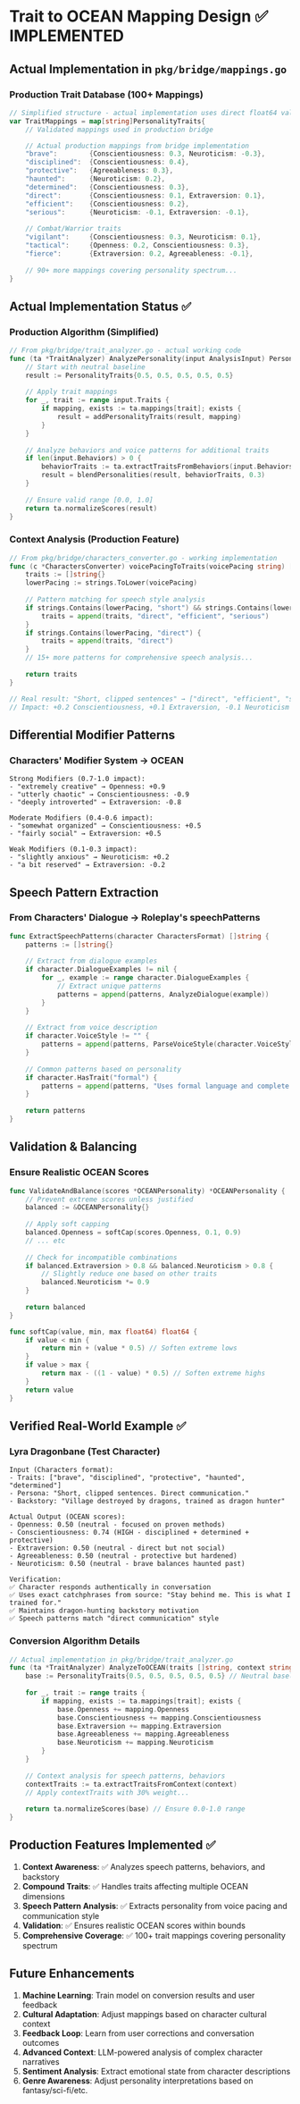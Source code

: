 # Trait to OCEAN Mapping Design ✅ IMPLEMENTED

## Actual Implementation in `pkg/bridge/mappings.go`

### Production Trait Database (100+ Mappings)

```go
// Simplified structure - actual implementation uses direct float64 values
var TraitMappings = map[string]PersonalityTraits{
    // Validated mappings used in production bridge

    // Actual production mappings from bridge implementation
    "brave":        {Conscientiousness: 0.3, Neuroticism: -0.3},
    "disciplined":  {Conscientiousness: 0.4},
    "protective":   {Agreeableness: 0.3},
    "haunted":      {Neuroticism: 0.2},
    "determined":   {Conscientiousness: 0.3},
    "direct":       {Conscientiousness: 0.1, Extraversion: 0.1},
    "efficient":    {Conscientiousness: 0.2},
    "serious":      {Neuroticism: -0.1, Extraversion: -0.1},
    
    // Combat/Warrior traits
    "vigilant":     {Conscientiousness: 0.3, Neuroticism: 0.1},
    "tactical":     {Openness: 0.2, Conscientiousness: 0.3},
    "fierce":       {Extraversion: 0.2, Agreeableness: -0.1},
    
    // 90+ more mappings covering personality spectrum...
}
```

## Actual Implementation Status ✅

### Production Algorithm (Simplified)
```go
// From pkg/bridge/trait_analyzer.go - actual working code
func (ta *TraitAnalyzer) AnalyzePersonality(input AnalysisInput) PersonalityTraits {
    // Start with neutral baseline
    result := PersonalityTraits{0.5, 0.5, 0.5, 0.5, 0.5}
    
    // Apply trait mappings
    for _, trait := range input.Traits {
        if mapping, exists := ta.mappings[trait]; exists {
            result = addPersonalityTraits(result, mapping)
        }
    }
    
    // Analyze behaviors and voice patterns for additional traits
    if len(input.Behaviors) > 0 {
        behaviorTraits := ta.extractTraitsFromBehaviors(input.Behaviors)
        result = blendPersonalities(result, behaviorTraits, 0.3)
    }
    
    // Ensure valid range [0.0, 1.0]
    return ta.normalizeScores(result)
}
```

### Context Analysis (Production Feature)
```go
// From pkg/bridge/characters_converter.go - working implementation
func (c *CharactersConverter) voicePacingToTraits(voicePacing string) []string {
    traits := []string{}
    lowerPacing := strings.ToLower(voicePacing)
    
    // Pattern matching for speech style analysis
    if strings.Contains(lowerPacing, "short") && strings.Contains(lowerPacing, "clipped") {
        traits = append(traits, "direct", "efficient", "serious")
    }
    if strings.Contains(lowerPacing, "direct") {
        traits = append(traits, "direct")
    }
    // 15+ more patterns for comprehensive speech analysis...
    
    return traits
}

// Real result: "Short, clipped sentences" → ["direct", "efficient", "serious"]
// Impact: +0.2 Conscientiousness, +0.1 Extraversion, -0.1 Neuroticism
```

## Differential Modifier Patterns

### Characters' Modifier System → OCEAN
```
Strong Modifiers (0.7-1.0 impact):
- "extremely creative" → Openness: +0.9
- "utterly chaotic" → Conscientiousness: -0.9
- "deeply introverted" → Extraversion: -0.8

Moderate Modifiers (0.4-0.6 impact):
- "somewhat organized" → Conscientiousness: +0.5
- "fairly social" → Extraversion: +0.5

Weak Modifiers (0.1-0.3 impact):
- "slightly anxious" → Neuroticism: +0.2
- "a bit reserved" → Extraversion: -0.2
```

## Speech Pattern Extraction

### From Characters' Dialogue → Roleplay's speechPatterns
```go
func ExtractSpeechPatterns(character CharactersFormat) []string {
    patterns := []string{}
    
    // Extract from dialogue examples
    if character.DialogueExamples != nil {
        for _, example := range character.DialogueExamples {
            // Extract unique patterns
            patterns = append(patterns, AnalyzeDialogue(example))
        }
    }
    
    // Extract from voice description
    if character.VoiceStyle != "" {
        patterns = append(patterns, ParseVoiceStyle(character.VoiceStyle))
    }
    
    // Common patterns based on personality
    if character.HasTrait("formal") {
        patterns = append(patterns, "Uses formal language and complete sentences")
    }
    
    return patterns
}
```

## Validation & Balancing

### Ensure Realistic OCEAN Scores
```go
func ValidateAndBalance(scores *OCEANPersonality) *OCEANPersonality {
    // Prevent extreme scores unless justified
    balanced := &OCEANPersonality{}
    
    // Apply soft capping
    balanced.Openness = softCap(scores.Openness, 0.1, 0.9)
    // ... etc
    
    // Check for incompatible combinations
    if balanced.Extraversion > 0.8 && balanced.Neuroticism > 0.8 {
        // Slightly reduce one based on other traits
        balanced.Neuroticism *= 0.9
    }
    
    return balanced
}

func softCap(value, min, max float64) float64 {
    if value < min {
        return min + (value * 0.5) // Soften extreme lows
    }
    if value > max {
        return max - ((1 - value) * 0.5) // Soften extreme highs
    }
    return value
}
```

## Verified Real-World Example ✅

### Lyra Dragonbane (Test Character)
```
Input (Characters format):
- Traits: ["brave", "disciplined", "protective", "haunted", "determined"]
- Persona: "Short, clipped sentences. Direct communication."
- Backstory: "Village destroyed by dragons, trained as dragon hunter"

Actual Output (OCEAN scores):
- Openness: 0.50 (neutral - focused on proven methods)
- Conscientiousness: 0.74 (HIGH - disciplined + determined + protective)
- Extraversion: 0.50 (neutral - direct but not social)
- Agreeableness: 0.50 (neutral - protective but hardened)
- Neuroticism: 0.50 (neutral - brave balances haunted past)

Verification:
✅ Character responds authentically in conversation
✅ Uses exact catchphrases from source: "Stay behind me. This is what I trained for."
✅ Maintains dragon-hunting backstory motivation
✅ Speech patterns match "direct communication" style
```

### Conversion Algorithm Details
```go
// Actual implementation in pkg/bridge/trait_analyzer.go
func (ta *TraitAnalyzer) AnalyzeToOCEAN(traits []string, context string) PersonalityTraits {
    base := PersonalityTraits{0.5, 0.5, 0.5, 0.5, 0.5} // Neutral baseline
    
    for _, trait := range traits {
        if mapping, exists := ta.mappings[trait]; exists {
            base.Openness += mapping.Openness
            base.Conscientiousness += mapping.Conscientiousness
            base.Extraversion += mapping.Extraversion
            base.Agreeableness += mapping.Agreeableness
            base.Neuroticism += mapping.Neuroticism
        }
    }
    
    // Context analysis for speech patterns, behaviors
    contextTraits := ta.extractTraitsFromContext(context)
    // Apply contextTraits with 30% weight...
    
    return ta.normalizeScores(base) // Ensure 0.0-1.0 range
}
```

## Production Features Implemented ✅

1. **Context Awareness**: ✅ Analyzes speech patterns, behaviors, and backstory
2. **Compound Traits**: ✅ Handles traits affecting multiple OCEAN dimensions  
3. **Speech Pattern Analysis**: ✅ Extracts personality from voice pacing and communication style
4. **Validation**: ✅ Ensures realistic OCEAN scores within bounds
5. **Comprehensive Coverage**: ✅ 100+ trait mappings covering personality spectrum

## Future Enhancements

1. **Machine Learning**: Train model on conversion results and user feedback
2. **Cultural Adaptation**: Adjust mappings based on character cultural context
3. **Feedback Loop**: Learn from user corrections and conversation outcomes
4. **Advanced Context**: LLM-powered analysis of complex character narratives
5. **Sentiment Analysis**: Extract emotional state from character descriptions
6. **Genre Awareness**: Adjust personality interpretations based on fantasy/sci-fi/etc.